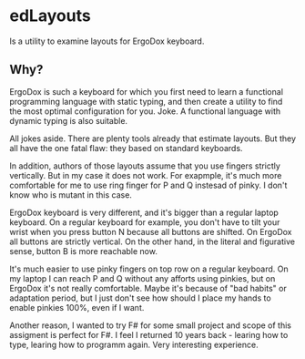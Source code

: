 # edLayouts

Is a utility to examine layouts for ErgoDox keyboard.

## Why?

ErgoDox is such a keyboard for which you first need to learn a functional programming language with static typing, and then create a utility to find the most optimal configuration for you.
Joke.
A functional language with dynamic typing is also suitable.

All jokes aside.
There are plenty tools already that estimate layouts.
But they all have the one fatal flaw: they based on standard keyboards.

In addition, authors of those layouts assume that you use fingers strictly vertically.
But in my case it does not work.
For exapmple, it's much more comfortable for me to use ring finger for P and Q instesad of pinky.
I don't know who is mutant in this case.

ErgoDox keyboard is very different, and it's bigger than a regular laptop keyboard.
On a regular keyboard for example, you don't have to tilt your wrist when you press button N because all buttons are shifted.
On ErgoDox all buttons are strictly vertical.
On the other hand, in the literal and figurative sense, button B is more reachable now.

It's much easier to use pinky fingers on top row on a regular keyboard.
On my laptop I can reach P and Q without any afforts using pinkies, but on ErgoDox it's not really comfortable.
Maybe it's because of "bad habits" or adaptation period, but I just don't see how should I place my hands to enable pinkies 100%, even if I want.

Another reason, I wanted to try F# for some small project and scope of this assigment is perfect for F#.
I feel I returned 10 years back - learing how to type, learing how to programm again. Very interesting experience.
